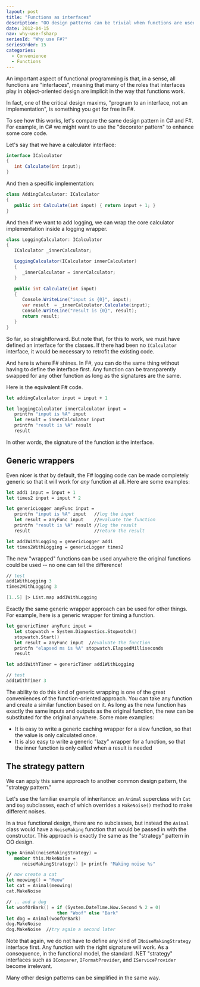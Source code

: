 ```yaml
---
layout: post
title: "Functions as interfaces"
description: "OO design patterns can be trivial when functions are used"
date: 2012-04-15
nav: why-use-fsharp
seriesId: "Why use F#?"
seriesOrder: 15
categories:
  - Convenience
  - Functions
---
```



An important aspect of functional programming is that, in a sense, all functions are "interfaces", meaning that many of the roles that interfaces play in object-oriented design are implicit in the way that functions work.

In fact, one of the critical design maxims, "program to an interface, not an implementation", is something you get for free in F#.

To see how this works, let's compare the same design pattern in C# and F#. For example, in C# we might want to use the "decorator pattern" to enhance some core code.

Let's say that we have a calculator interface:

```csharp
interface ICalculator
{
   int Calculate(int input);
}
```

And then a specific implementation:

```csharp
class AddingCalculator: ICalculator
{
   public int Calculate(int input) { return input + 1; }
}
```

And then if we want to add logging, we can wrap the core calculator implementation inside a logging wrapper.

```csharp
class LoggingCalculator: ICalculator
{
   ICalculator _innerCalculator;

   LoggingCalculator(ICalculator innerCalculator)
   {
      _innerCalculator = innerCalculator;
   }

   public int Calculate(int input)
   {
      Console.WriteLine("input is {0}", input);
      var result  = _innerCalculator.Calculate(input);
      Console.WriteLine("result is {0}", result);
      return result;
   }
}
```

So far, so straightforward. But note that, for this to work, we must have defined an interface for the classes. If there had been no `ICalculator` interface, it would be necessary to retrofit the existing code.

And here is where F# shines. In F#, you can do the same thing without having to define the interface first. Any function can be transparently swapped for any other function as long as the signatures are the same.

Here is the equivalent F# code.

```fsharp
let addingCalculator input = input + 1

let loggingCalculator innerCalculator input =
   printfn "input is %A" input
   let result = innerCalculator input
   printfn "result is %A" result
   result
```

In other words, the signature of the function *is* the interface.

## Generic wrappers

Even nicer is that by default, the F# logging code can be made completely generic so that it will work for *any* function at all. Here are some examples:

```fsharp
let add1 input = input + 1
let times2 input = input * 2

let genericLogger anyFunc input =
   printfn "input is %A" input   //log the input
   let result = anyFunc input    //evaluate the function
   printfn "result is %A" result //log the result
   result                        //return the result

let add1WithLogging = genericLogger add1
let times2WithLogging = genericLogger times2
```

The new "wrapped" functions can be used anywhere the original functions could be used -- no one can tell the difference!

```fsharp
// test
add1WithLogging 3
times2WithLogging 3

[1..5] |> List.map add1WithLogging
```

Exactly the same generic wrapper approach can be used for other things. For example, here is a generic wrapper for timing a function.

```fsharp
let genericTimer anyFunc input =
   let stopwatch = System.Diagnostics.Stopwatch()
   stopwatch.Start()
   let result = anyFunc input  //evaluate the function
   printfn "elapsed ms is %A" stopwatch.ElapsedMilliseconds
   result

let add1WithTimer = genericTimer add1WithLogging

// test
add1WithTimer 3
```

The ability to do this kind of generic wrapping is one of the great conveniences of the function-oriented approach. You can take any function and create a similar function based on it.  As long as the new function has exactly the same inputs and outputs as the original function, the new can be substituted for the original anywhere.  Some more examples:

* It is easy to write a generic caching wrapper for a slow function, so that the value is only calculated once.
* It is also easy to write a generic "lazy" wrapper for a function, so that the inner function is only called when a result is needed

## The strategy pattern

We can apply this same approach to another common design pattern, the "strategy pattern."

Let's use the familiar example of inheritance: an `Animal` superclass with `Cat` and `Dog` subclasses, each of which overrides a `MakeNoise()` method to make different noises.

In a true functional design, there are no subclasses, but instead the `Animal` class would have a `NoiseMaking` function that would be passed in with the constructor.   This approach is exactly the same as the "strategy" pattern in OO design.

```fsharp
type Animal(noiseMakingStrategy) =
   member this.MakeNoise =
      noiseMakingStrategy() |> printfn "Making noise %s"

// now create a cat
let meowing() = "Meow"
let cat = Animal(meowing)
cat.MakeNoise

// .. and a dog
let woofOrBark() = if (System.DateTime.Now.Second % 2 = 0)
                   then "Woof" else "Bark"
let dog = Animal(woofOrBark)
dog.MakeNoise
dog.MakeNoise  //try again a second later
```

Note that again, we do not have to define any kind of `INoiseMakingStrategy` interface first. Any function with the right signature will work. As a consequence, in the functional model, the standard .NET "strategy" interfaces such as `IComparer`, `IFormatProvider`, and `IServiceProvider` become irrelevant.

Many other design patterns can be simplified in the same way.

